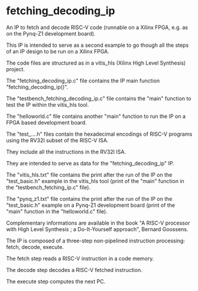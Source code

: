 # fetching_decoding_ip
An IP to fetch and decode RISC-V code (runnable on a Xilinx FPGA, e.g. as on the Pynq-Z1 development board).

This IP is intended to serve as a second example to go though all the steps of an IP design to be run on a Xilinx FPGA.

The code files are structured as in a vitis_hls (Xilinx High Level Synthesis) project.

The "fetching_decoding_ip.c" file contains the IP main function "fetching_decoding_ip()".

The "testbench_fetching_decoding_ip.c" file contains the "main" function to test the IP within the vitis_hls tool.

The "helloworld.c" file contains another "main" function to run the IP on a FPGA based development board.

The "test_....h" files contain the hexadecimal encodings of RISC-V programs using the RV32I subset of the RISC-V ISA.

They include all the instructions in the RV32I ISA.

They are intended to serve as data for the "fetching_decoding_ip" IP.

The "vitis_hls.txt" file contains the print after the run of the IP on the "test_basic.h" example in the vitis_hls tool (print of the "main" function in the "testbench_fetching_ip.c" file).

The "pynq_z1.txt" file contains the print after the run of the IP on the "test_basic.h" example on a Pynq-Z1 development board (print of the "main" function in the "helloworld.c" file).

Complementary informations are available in the book "A RISC-V processor with High Level Synthesis ; a Do-It-Yourself approach", Bernard Goossens.

The IP is composed of a three-step non-pipelined instruction processing: fetch, decode, execute.

The fetch step reads a RISC-V instruction in a code memory.

The decode step decodes a RISC-V fetched instruction.

The execute step computes the next PC.
